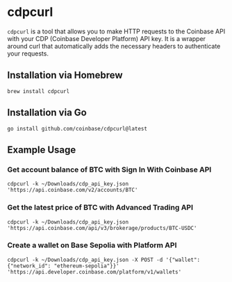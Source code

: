 # cdpcurl

`cdpcurl` is a tool that allows you to make HTTP requests to the Coinbase API with your CDP (Coinbase Developer Platform) API key. It is a wrapper around curl that automatically adds the necessary headers to authenticate your requests.

## Installation via Homebrew
`brew install cdpcurl`

## Installation via Go
`go install github.com/coinbase/cdpcurl@latest`

## Example Usage
### Get account balance of BTC with Sign In With Coinbase API
```
cdpcurl -k ~/Downloads/cdp_api_key.json 'https://api.coinbase.com/v2/accounts/BTC'
```
### Get the latest price of BTC with Advanced Trading API
```
cdpcurl -k ~/Downloads/cdp_api_key.json 'https://api.coinbase.com/api/v3/brokerage/products/BTC-USDC'
```
### Create a wallet on Base Sepolia with Platform API
```
cdpcurl -k ~/Downloads/cdp_api_key.json -X POST -d '{"wallet": {"network_id": "ethereum-sepolia"}}' 'https://api.developer.coinbase.com/platform/v1/wallets'
```
